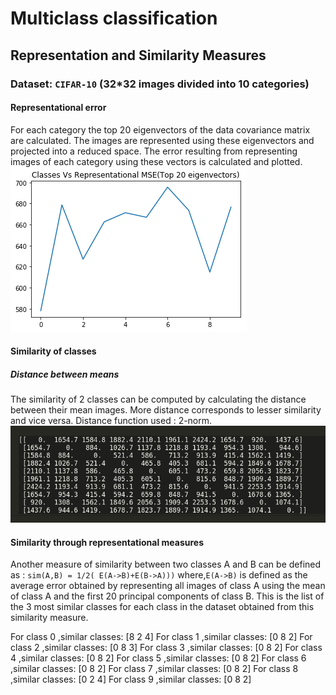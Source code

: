 # Multiclass classification
## Representation and Similarity Measures 

### Dataset: `CIFAR-10` (32*32 images divided into 10 categories)


#### Representational error
For each category the top 20 eigenvectors of the data covariance matrix are calculated. The images are represented using these eigenvectors and projected into a reduced space. 
The error resulting from representing images of each category using these vectors is calculated and plotted.
![](./rep_error.png)

#### Similarity of classes
##### Distance between means
The similarity of 2 classes can be computed by calculating the distance between their mean images.
More distance corresponds to lesser similarity and vice versa. Distance function used : 2-norm.
![](./similarity_matrix.png)

#### Similarity through representational measures
Another measure of similarity between two classes A and B can be defined as :
`sim(A,B) = 1/2( E(A->B)+E(B->A)))`
where,`E(A->B)` is defined as the average error obtained by representing all images of class A using the mean of class A and the first 20 principal components of class B.
This is the list of the 3 most similar classes for each class in the dataset obtained from this similarity measure. 

For class 0 ,similar classes: [8 2 4]
For class 1 ,similar classes: [0 8 2]
For class 2 ,similar classes: [0 8 3]
For class 3 ,similar classes: [0 8 2]
For class 4 ,similar classes: [0 8 2]
For class 5 ,similar classes: [0 8 2]
For class 6 ,similar classes: [0 8 2]
For class 7 ,similar classes: [0 8 2]
For class 8 ,similar classes: [0 2 4]
For class 9 ,similar classes: [0 8 2]